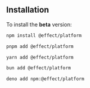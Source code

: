## Installation

To install the **beta** version:

<Tabs syncKey="package-manager">

<TabItem label="npm" icon="seti:npm">

```sh showLineNumbers=false
npm install @effect/platform
```

</TabItem>

<TabItem label="pnpm" icon="pnpm">

```sh showLineNumbers=false
pnpm add @effect/platform
```

</TabItem>

<TabItem label="Yarn" icon="yarn">

```sh showLineNumbers=false
yarn add @effect/platform
```

</TabItem>

<TabItem label="Bun" icon="bun">

```sh showLineNumbers=false
bun add @effect/platform
```

</TabItem>

<TabItem label="Deno" icon="deno">

```sh showLineNumbers=false
deno add npm:@effect/platform
```

</TabItem>

</Tabs>
